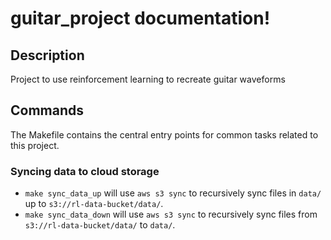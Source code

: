 # guitar_project documentation!

## Description

Project to use reinforcement learning to recreate guitar waveforms

## Commands

The Makefile contains the central entry points for common tasks related to this project.

### Syncing data to cloud storage

* `make sync_data_up` will use `aws s3 sync` to recursively sync files in `data/` up to `s3://rl-data-bucket/data/`.
* `make sync_data_down` will use `aws s3 sync` to recursively sync files from `s3://rl-data-bucket/data/` to `data/`.


